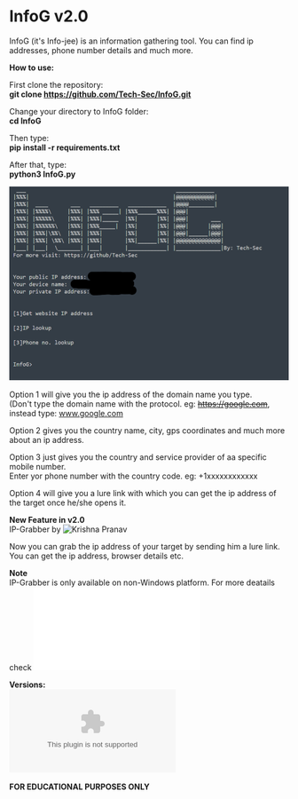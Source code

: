 # InfoG v2.0
InfoG (it's Info-jee) is an information gathering tool. You can find ip addresses, phone number details and much more.


**How to use:**

First clone the repository:\
**git clone https://github.com/Tech-Sec/InfoG.git**

Change your directory to InfoG  folder:\
**cd InfoG**

Then type:\
**pip install -r requirements.txt**

After that, type:\
**python3 InfoG.py**

![](img_1.png)


Option 1 will give you the ip address of the domain name you type.\
(Don't type the domain name with the protocol. eg: ~~https://google.com~~, instead type: www.google.com

Option 2 gives you the country name, city, gps coordinates and much more about an ip address.

Option 3 just gives you the country and service provider of aa specific mobile number.\
Enter yor phone number with the country code. eg: +1xxxxxxxxxxxx

Option 4 will give you a lure link with which you can get the ip address of the target once he/she opens it.

**New Feature in v2.0**\
IP-Grabber by ![Krishna Pranav](https://github.com/krishpranav/IP-Grabber)

Now you can grab the ip address of your target by sending him a lure link. You can get the ip address, browser details etc. 

**Note**\
IP-Grabber is only available on non-Windows platform. For more deatails check ![](/IP-Grabber/README.md)

**Versions:**\
**![v1.0](https://github.com/Tech-Sec/InfoG/archive/v1.0.zip)**


**FOR EDUCATIONAL PURPOSES ONLY**
